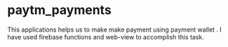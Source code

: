 # paytm_payments
This applications helps us to make make payment using payment wallet . I have used firebase functions and web-view to accomplish this task.

